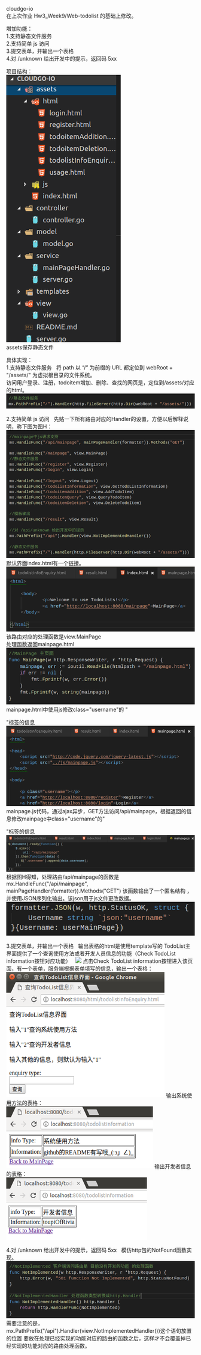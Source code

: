 cloudgo-io  
在上次作业 Hw3_Week9/Web-todolist 的基础上修改。  

增加功能：  
1.支持静态文件服务  
2.支持简单 js 访问  
3.提交表单，并输出一个表格  
4.对 /unknown 给出开发中的提示，返回码 5xx  

项目结构：  
![](Printscreens/fileStruct.png)  
assets保存静态文件

具体实现：  
1.支持静态文件服务  
将 path 以 “/” 为前缀的 URL 都定位到 webRoot + "/assets/" 为虚拟根目录的文件系统。  
访问用户登录、注册，todoitem增加、删除、查找的网页是，定位到/assets/对应的html。  
![](Printscreens/staticfile.png)  

2.支持简单 js 访问  
先贴一下所有路由对应的Handler的设置，方便以后解释说明，称下图为图H：  
![](Printscreens/allhandler.png)  
默认界面index.html有一个链接。  
![](Printscreens/indexpage.png)  
该路由对应的处理函数是view.MainPage   
处理函数返回mainpage.html  
![](Printscreens/writeMainpage.png)
mainpage.html中使用js修改class="username"的 "<p>"标签的信息  
![](Printscreens/MainPage.png)
mainpage.js代码，通过ajax异步，GET方法访问/api/mainpage，根据返回的信息修改mainpage中class="username"的"<p>"标签的信息  
![](Printscreens/mainpagejs.png)
根据图H得知，处理路由/api/mainpage的函数是mx.HandleFunc("/api/mainpage", mainPageHandler(formatter)).Methods("GET")
该函数输出了一个匿名结构 ，并使用JSON序列化输出。该json用于js文件更改数据。  
![](Printscreens/apitestfunc.png)

3.提交表单，并输出一个表格  
输出表格的html是使用template写的
TodoList主界面提供了一个查询使用方法或者开发人员信息的功能（Check TodoList information按钮对应功能）  
![](../Printscreens/browsermainpage.png)
点击Check TodoList information按钮进入该页面，有一个表单，服务端根据表单填写的信息，输出一个表格：  
![](Printscreens/CheckTodoListinformation.png)
输出系统使用方法的表格：  
![](Printscreens/systemusage.png)
输出开发者信息的表格：  
![](Printscreens/developerInfo.png)

4.对 /unknown 给出开发中的提示，返回码 5xx  
模仿http包的NotFound函数实现。
![](Printscreens/notimplement.png)
需要注意的是，mx.PathPrefix("/api").Handler(view.NotImplementedHandler())这个语句放置的位置
要放在处理已经实现的功能对应的路由的函数之后，这样才不会覆盖掉已经实现的功能对应的路由处理函数。
